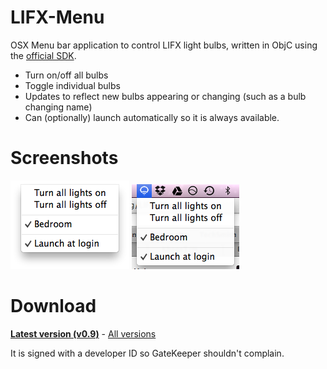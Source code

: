 LIFX-Menu
=========

OSX Menu bar application to control LIFX light bulbs, written in ObjC using the [official SDK](https://github.com/LIFX/LIFXKit).


* Turn on/off all bulbs
* Toggle individual bulbs
* Updates to reflect new bulbs appearing or changing (such as a bulb changing name)
* Can (optionally) launch automatically so it is always available.



Screenshots
=========

![Menu screenshot](/Screenshots/menu.png)
![Statusbar screenshot](/Screenshots/screnshot_1.png)



Download
=========
[**Latest version (v0.9)**](https://github.com/freerunnering/LIFX-Menu/releases/download/v0.9/LIFX.Menu.app.zip) - [All versions](https://github.com/freerunnering/LIFX-Menu/releases/)

It is signed with a developer ID so GateKeeper shouldn't complain.
